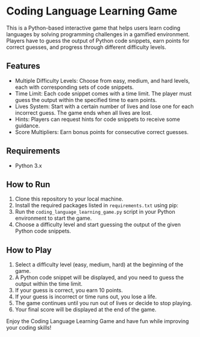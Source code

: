 # Coding Language Learning Game

This is a Python-based interactive game that helps users learn coding languages by solving programming challenges in a gamified environment. Players have to guess the output of Python code snippets, earn points for correct guesses, and progress through different difficulty levels.

## Features

- Multiple Difficulty Levels: Choose from easy, medium, and hard levels, each with corresponding sets of code snippets.
- Time Limit: Each code snippet comes with a time limit. The player must guess the output within the specified time to earn points.
- Lives System: Start with a certain number of lives and lose one for each incorrect guess. The game ends when all lives are lost.
- Hints: Players can request hints for code snippets to receive some guidance.
- Score Multipliers: Earn bonus points for consecutive correct guesses.

## Requirements

- Python 3.x

## How to Run

1. Clone this repository to your local machine.
2. Install the required packages listed in `requirements.txt` using pip:
3. Run the `coding_language_learning_game.py` script in your Python environment to start the game.
4. Choose a difficulty level and start guessing the output of the given Python code snippets.

## How to Play

1. Select a difficulty level (easy, medium, hard) at the beginning of the game.
2. A Python code snippet will be displayed, and you need to guess the output within the time limit.
3. If your guess is correct, you earn 10 points.
4. If your guess is incorrect or time runs out, you lose a life.
5. The game continues until you run out of lives or decide to stop playing.
6. Your final score will be displayed at the end of the game.

Enjoy the Coding Language Learning Game and have fun while improving your coding skills!
